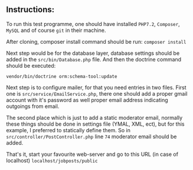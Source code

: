 ## Instructions:
To run this test programme, one should have installed 
`PHP7.2`, `Composer`, `MySQL` and of course `git` in their machine.

After cloning, composer install command should be run:
`composer install`

Next step would be for the database layer, database settings
should be added in the `src/bin/Database.php` file. 
And then the doctrine command should be executed: 

`vendor/bin/doctrine orm:schema-tool:update`

Next step is to configure mailer, for that you need entries in two files. 
First one is `src/service/EmailService.php`, there one should add
a proper gmail account with it's password as well proper email address
indicating outgoings from email. 

The second place which is just to add a static moderator email, 
normally these things should be done in settings file (YMAL, XML, ect), 
but for this example, I preferred to statically define them. 
So in `src/controller/PostController.php` line `74` moderator email 
should be added. 

That's it, start your favourite web-server and go to this URL (in case of localhost)
`localhost/jobposts/public`

